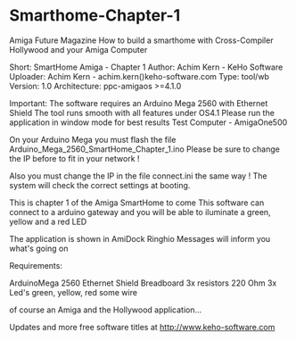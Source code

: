 # Smarthome-Chapter-1
Amiga Future Magazine
How to build a smarthome with Cross-Compiler Hollywood and your Amiga Computer

Short:        SmartHome Amiga - Chapter 1
Author:       Achim Kern - KeHo Software
Uploader:     Achim Kern - achim.kern()keho-software.com
Type:         tool/wb
Version:      1.0
Architecture: ppc-amigaos >=4.1.0

Important:
The software requires an Arduino Mega 2560 with Ethernet Shield
The tool runs smooth with all features under OS4.1
Please run the application in window mode for best results
Test Computer - AmigaOne500

On your Arduino Mega you must flash the file
Arduino_Mega_2560_SmartHome_Chapter_1.ino
Please be sure to change the IP before to fit in your network !

Also you must change the IP in the file connect.ini the same way !
The system will check the correct settings at booting.

This is chapter 1 of the Amiga SmartHome to come
This software can connect to a arduino gateway and you
will be able to iluminate a green, yellow and a red LED

The application is shown in AmiDock
Ringhio Messages will inform you what's going on

Requirements:

ArduinoMega 2560
Ethernet Shield
Breadboard
3x resistors 220 Ohm
3x Led's green, yellow, red
some wire

of course an Amiga and the Hollywood application...

Updates and more free software titles at
http://www.keho-software.com
